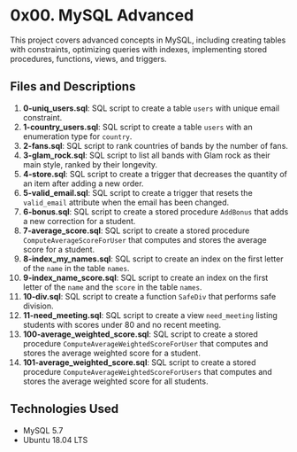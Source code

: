 # 0x00. MySQL Advanced

This project covers advanced concepts in MySQL, including creating tables with constraints, optimizing queries with indexes, implementing stored procedures, functions, views, and triggers.

## Files and Descriptions

1. **0-uniq_users.sql**: SQL script to create a table `users` with unique email constraint.
2. **1-country_users.sql**: SQL script to create a table `users` with an enumeration type for `country`.
3. **2-fans.sql**: SQL script to rank countries of bands by the number of fans.
4. **3-glam_rock.sql**: SQL script to list all bands with Glam rock as their main style, ranked by their longevity.
5. **4-store.sql**: SQL script to create a trigger that decreases the quantity of an item after adding a new order.
6. **5-valid_email.sql**: SQL script to create a trigger that resets the `valid_email` attribute when the email has been changed.
7. **6-bonus.sql**: SQL script to create a stored procedure `AddBonus` that adds a new correction for a student.
8. **7-average_score.sql**: SQL script to create a stored procedure `ComputeAverageScoreForUser` that computes and stores the average score for a student.
9. **8-index_my_names.sql**: SQL script to create an index on the first letter of the `name` in the table `names`.
10. **9-index_name_score.sql**: SQL script to create an index on the first letter of the `name` and the `score` in the table `names`.
11. **10-div.sql**: SQL script to create a function `SafeDiv` that performs safe division.
12. **11-need_meeting.sql**: SQL script to create a view `need_meeting` listing students with scores under 80 and no recent meeting.
13. **100-average_weighted_score.sql**: SQL script to create a stored procedure `ComputeAverageWeightedScoreForUser` that computes and stores the average weighted score for a student.
14. **101-average_weighted_score.sql**: SQL script to create a stored procedure `ComputeAverageWeightedScoreForUsers` that computes and stores the average weighted score for all students.

## Technologies Used
- MySQL 5.7
- Ubuntu 18.04 LTS
